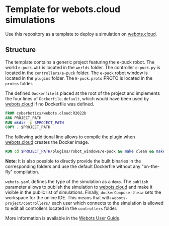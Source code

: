 # Template for webots.cloud simulations
Use this repository as a template to deploy a simulation on [webots.cloud](webots.cloud).

## Structure
The template contains a generic project featuring the e-puck robot.
The world `e-puck.wbt` is located in the `worlds` folder.
The controller `e-puck.py` is located in the `controllers/e-puck` folder.
The `e-puck` robot window is located in the `plugins` folder.
The `E-puck.proto` PROTO is located in the `protos` folder.

The defined `Dockerfile` is placed at the root of the project and implements the four lines of `Dockerfile.default`, which would have been used by [webots.cloud](webots.cloud) if no Dockerfile was defined.

```dockerfile
FROM cyberbotics/webots.cloud:R2022b
ARG PROJECT_PATH
RUN mkdir -p $PROJECT_PATH
COPY . $PROJECT_PATH
```

The following additional line allows to compile the plugin when [webots.cloud](webots.cloud) creates the Docker image.

```dockerfile
RUN cd $PROJECT_PATH/plugins/robot_windows/e-puck && make clean && make
```

**Note**: It is also possible to directly provide the built binaries in the corresponding folders and use the default Dockerfile without any "on-the-fly" compilation.

`webots.yaml` defines the type of the simulation as a `demo`.
The `publish` parameter allows to publish the simulation to [webots.cloud](webots.cloud) and make it visible in the public list of simulations.
Finally, `dockerCompose:theia` sets the workspace for the online IDE.
This means that with `webots-project/controllers/` each user which connects to the simulation is allowed to edit all controllers located in the `controllers` folder.

More information is available in the [Webots User Guide](https://cyberbotics.com/doc/guide/webots-cloud?version=master#publish-cloud-based-simulations).
